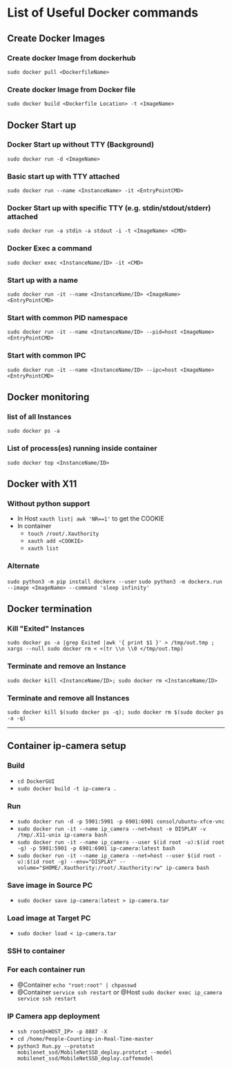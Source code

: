 # List of Useful Docker commands 
## Create Docker Images
### Create docker Image from dockerhub
`sudo docker pull <DockerfileName>`
### Create docker Image from Docker file
`sudo docker build <Dockerfile Location> -t <ImageName>`

## Docker Start up
### Docker Start up without TTY (Background)
`sudo docker run -d <ImageName>`
### Basic start up with TTY attached
`sudo docker run --name <InstanceName> -it <EntryPointCMD>`
### Docker Start up with specific TTY (e.g. stdin/stdout/stderr) attached
`sudo docker run -a stdin -a stdout -i -t <ImageName> <CMD>`
### Docker Exec a command
`sudo docker exec <InstanceName/ID> -it <CMD>`
### Start up with a name
`sudo docker run -it --name <InstanceName/ID> <ImageName> <EntryPointCMD>`
### Start with common PID namespace
`sudo docker run -it --name <InstanceName/ID> --pid=host <ImageName> <EntryPointCMD>`
### Start with common IPC
`sudo docker run -it --name <InstanceName/ID> --ipc=host <ImageName> <EntryPointCMD>`

## Docker monitoring
### list of all Instances
`sudo docker ps -a`
### List of process(es) running inside container
`sudo docker top <InstanceName/ID>`

## Docker with X11
### Without python support
* In Host `xauth list| awk 'NR==1'` to get the COOKIE
* In container 
	- `touch /root/.Xauthority`
	- `xauth add <COOKIE>`
	- `xauth list`

### Alternate
`sudo python3 -m pip install dockerx --user`
`sudo python3 -m dockerx.run --image <ImageName> --command 'sleep infinity'`

## Docker termination
### Kill "Exited" Instances
`sudo docker ps -a |grep Exited |awk '{ print $1 }' > /tmp/out.tmp ; xargs --null sudo docker rm < <(tr \\n \\0 </tmp/out.tmp)`
### Terminate and remove an Instance
`sudo docker kill <InstanceName/ID>; sudo docker rm <InstanceName/ID>`
### Terminate and remove all Instances
`sudo docker kill $(sudo docker ps -q); sudo docker rm $(sudo docker ps -a -q)`


****
## Container ip-camera setup
### Build
* `cd DockerGUI`
* `sudo docker build -t ip-camera .`
### Run
* `sudo docker run -d -p 5901:5901 -p 6901:6901 consol/ubuntu-xfce-vnc`
* `sudo docker run -it --name ip_camera --net=host -e DISPLAY -v /tmp/.X11-unix ip-camera bash`
* `sudo docker run -it --name ip_camera --user $(id root -u):$(id root -g) -p 5901:5901 -p 6901:6901 ip-camera:latest bash`
* `sudo docker run -it --name ip_camera --net=host --user $(id root -u):$(id root -g) --env="DISPLAY" --volume="$HOME/.Xauthority:/root/.Xauthority:rw" ip-camera bash`
### Save image in Source PC
* `sudo docker save ip-camera:latest > ip-camera.tar`
### Load image at Target PC
* `sudo docker load < ip-camera.tar`
### SSH to container
### For each container run
* @Container `echo "root:root" | chpasswd`
* @Container `service ssh restart` or @Host `sudo docker exec ip_camera service ssh restart`
### IP Camera app deployment
* `ssh root@<HOST_IP> -p 8887 -X`
* `cd /home/People-Counting-in-Real-Time-master`
* `python3 Run.py --prototxt mobilenet_ssd/MobileNetSSD_deploy.prototxt --model mobilenet_ssd/MobileNetSSD_deploy.caffemodel`